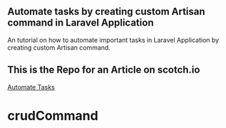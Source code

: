 
## Automate tasks by creating custom Artisan command in Laravel Application

An tutorial on how to automate important tasks in Laravel Application by creating custom Artisan command.

## This is the Repo for an Article on scotch.io

[Automate Tasks](https://scotch.io/bar-talk/automate-tasks-by-creating-custom-artisan-command-in-laravel)

# crudCommand
